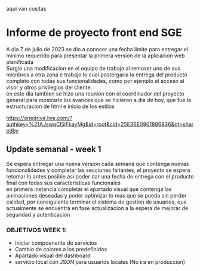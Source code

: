 aqui van cositas

# Informe de proyecto front end SGE
 A dia 7 de julio de 2023 se dio a conocer una fecha limite para entregar el minimo requerido para presentar la primera version de la aplicacion web planificada  
 Surgio una modificacion en el equipo de trabajo al remover uno de sus mienbros a otra zona e trabajo lo cual postergaria la entrega del producto completo con todas sus funcionalidades, como por ejemplo el acceso al visor y otros privilegios del cliente.  
 en este dia tambien se hizo una reunion con el coordinador del proyecto general para mostrarle los avances que se hicieron a dia de hoy, que fue la estructuracion de html e inicio de los estilos


https://onedrive.live.com/?authkey=%21AJswqCl5lFkayMg&id=root&cid=25E36E0901886836&qt=sharedby
  
## Update semanal - week 1  
Se espera entregar una nueva version cada semana que contenga nuevas funcionalidades y completar las secciones faltantes, el proyecto se espera retomar lo antes posible asi poder dar una fecha de entrega con el producto final con todas sus caracteristicas funcionales  
en primera instancia completar el apartado visual que contenga las animaciones deseadas y poder optimizar lo mas que se pueda sin perder calidad, por consiguiente terminar el sistema de gestion de usuarios, que actualmente se encuentra en fase actualizacion a la espera de mejorar de seguridad y autenticacion
  
### OBJETIVOS WEEK 1:  
- Iniciar compoenente de servicios  
- Cambio de colores a los predefinidos  
- Apartado visual del dashboard  
- servicio local con JSON para usuarios locales (No ira en produccion)  
